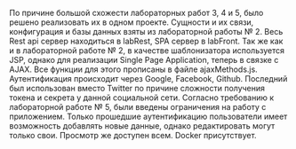По причине большой схожести лабораторных работ 3, 4 и 5, было решено реализовать их в одном проекте. 
Сущности и их связи, конфигурация и базы данных взяты из лабораторной работы № 2. Весь Rest api сервер находиться в labRest, 
SPA сервер в labFront. Так же как и в лабораторной работе № 2, 
в качестве шаблонизатора используется JSP, однако для реализации Single Page Application, теперь в связке с AJAX.
Все функции для этого прописаны в файле ajaxMethods.js. Аутентификация происходит через Google, Facebook, Github. 
Последний был использован вместо Twitter по причине сложности получения токена и секрета у данной социальной сети.
Согласно требованию к лабораторной работе № 5, были введены ограничения на работу с приложением. 
Только прошедшие аутентификацию пользователи имеет возможность добавлять новые данные, однако редактировать могут 
только свои. Просмотр же доступен всем.
Docker присутствует.
